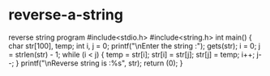 # reverse-a-string
reverse string program
#include<stdio.h>
#include<string.h>
 int main() 
{
   char str[100], temp;
   int i, j = 0;
   printf("\nEnter the string :");
   gets(str);
  i = 0;
   j = strlen(str) - 1;
 while (i < j) 
   {
      temp = str[i];
      str[i] = str[j];
      str[j] = temp;
      i++;
      j--;
   }
 printf("\nReverse string is :%s", str);
   return (0);
}
